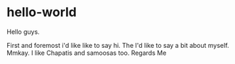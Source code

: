 # hello-world

Hello guys.

First and foremost i'd like like to say hi. The I'd like to say a bit about myself. Mmkay.
I like Chapatis and samoosas too.
Regards 
Me
